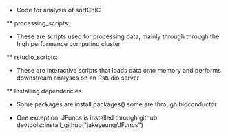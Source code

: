 * Code for analysis of sortChIC

** processing_scripts: 

  - These are scripts used for processing data, mainly through through the high performance computing cluster

** rstudio_scripts:

  - These are interactive scripts that loads data onto memory and performs downstream analyses on an Rstudio server

** Installing dependencies 

- Some packages are install.packages() some are through bioconductor

- One exception: JFuncs is installed through github devtools::install_github("jakeyeung/JFuncs")

